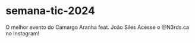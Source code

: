 # semana-tic-2024
O melhor evento do Camargo Aranha feat. João Siles
Acesse o @N3rds.ca no Instagram!
